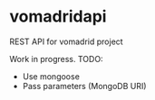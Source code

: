 # vomadridapi
REST API for vomadrid project

Work in progress. TODO:

* Use mongoose
* Pass parameters (MongoDB URI)
